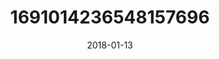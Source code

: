 ---
title: "1691014236548157696"
image: "2018-01-13 11.50.27 1691014236548157696_46248401"
date: "2018-01-13"
type: "photo"
---